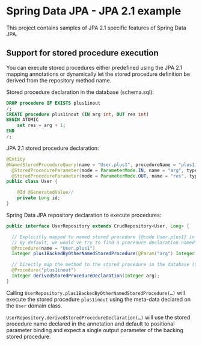 # Spring Data JPA - JPA 2.1 example

This project contains samples of JPA 2.1 specific features of Spring Data JPA.

## Support for stored procedure execution

You can execute stored procedures either predefined using the JPA 2.1 mapping annotations or dynamically let the stored procedure definition be derived from the repository method name.

Stored procedure declaration in the database (schema.sql):

```sql
DROP procedure IF EXISTS plus1inout
/;
CREATE procedure plus1inout (IN arg int, OUT res int)
BEGIN ATOMIC
    set res = arg + 1;
END
/;
```

JPA 2.1 stored procedure declaration:

```java
@Entity
@NamedStoredProcedureQuery(name = "User.plus1", procedureName = "plus1inout", parameters = {
  @StoredProcedureParameter(mode = ParameterMode.IN, name = "arg", type = Integer.class),
  @StoredProcedureParameter(mode = ParameterMode.OUT, name = "res", type = Integer.class) })
public class User {

    @Id @GeneratedValue//
    private Long id;
}

```

Spring Data JPA repository declaration to execute procedures:

```java
public interface UserRepository extends CrudRepository<User, Long> {

  // Explicitly mapped to named stored procedure {@code User.plus1} in the {@link EntityManager}.
  // By default, we would've try to find a procedure declaration named User.plus1BackedByOtherNamedStoredProcedure
  @Procedure(name = "User.plus1")
  Integer plus1BackedByOtherNamedStoredProcedure(@Param("arg") Integer arg);

  // Directly map the method to the stored procedure in the database (to avoid the annotation madness on your domain classes).
  @Procedure("plus1inout")
  Integer derivedStoredProcedureDeclaration(Integer arg);
}
```

Calling `UserRepository.plus1BackedByOtherNamedStoredProcedure(…)` will execute the stored procedure `plus1inout` using the meta-data declared on the `User` domain class.

`UserRepository.derivedStoredProcedureDeclaration(…)` will use the stored procedure name declared in the annotation and default to positional parameter binding and expect a single output parameter of the backing stored procedure.
